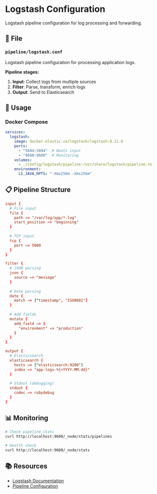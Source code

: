 # Logstash Configuration

Logstash pipeline configuration for log processing and forwarding.

## 📁 File

### `pipeline/logstash.conf`
Logstash pipeline configuration for processing application logs.

**Pipeline stages:**
1. **Input**: Collect logs from multiple sources
2. **Filter**: Parse, transform, enrich logs
3. **Output**: Send to Elasticsearch

## 🚀 Usage

### Docker Compose

```yaml
services:
  logstash:
    image: docker.elastic.co/logstash/logstash:8.11.0
    ports:
      - "5044:5044"  # Beats input
      - "9600:9600"  # Monitoring
    volumes:
      - ./config/logstash/pipeline:/usr/share/logstash/pipeline:ro
    environment:
      LS_JAVA_OPTS: "-Xmx256m -Xms256m"
```

## 📋 Pipeline Structure

```conf
input {
  # File input
  file {
    path => "/var/log/app/*.log"
    start_position => "beginning"
  }
  
  # TCP input
  tcp {
    port => 5000
  }
}

filter {
  # JSON parsing
  json {
    source => "message"
  }
  
  # Date parsing
  date {
    match => ["timestamp", "ISO8601"]
  }
  
  # Add fields
  mutate {
    add_field => {
      "environment" => "production"
    }
  }
}

output {
  # Elasticsearch
  elasticsearch {
    hosts => ["elasticsearch:9200"]
    index => "app-logs-%{+YYYY.MM.dd}"
  }
  
  # Stdout (debugging)
  stdout {
    codec => rubydebug
  }
}
```

## 📊 Monitoring

```bash
# Check pipeline stats
curl http://localhost:9600/_node/stats/pipelines

# Health check
curl http://localhost:9600/_node/stats
```

## 📚 Resources
- [Logstash Documentation](https://www.elastic.co/guide/en/logstash/current/index.html)
- [Pipeline Configuration](https://www.elastic.co/guide/en/logstash/current/configuration.html)
